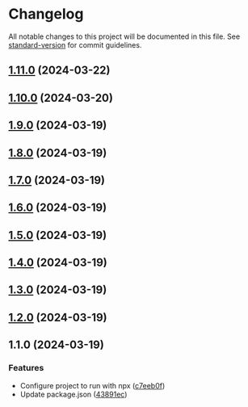 # Changelog

All notable changes to this project will be documented in this file. See [standard-version](https://github.com/conventional-changelog/standard-version) for commit guidelines.

## [1.11.0](https://github.com/fadhlaouir/create-github-bot-auto-commit/compare/v1.10.0...v1.11.0) (2024-03-22)

## [1.10.0](https://github.com/fadhlaouir/create-github-bot-auto-commit/compare/v1.9.0...v1.10.0) (2024-03-20)

## [1.9.0](https://github.com/fadhlaouir/create-github-bot-auto-commit/compare/v1.8.0...v1.9.0) (2024-03-19)

## [1.8.0](https://github.com/fadhlaouir/create-github-bot-auto-commit/compare/v1.7.0...v1.8.0) (2024-03-19)

## [1.7.0](https://github.com/fadhlaouir/create-github-bot-auto-commit/compare/v1.6.0...v1.7.0) (2024-03-19)

## [1.6.0](https://github.com/fadhlaouir/create-github-bot-auto-commit/compare/v1.4.0...v1.6.0) (2024-03-19)

## [1.5.0](https://github.com/fadhlaouir/create-github-bot-auto-commit/compare/v1.4.0...v1.5.0) (2024-03-19)

## [1.4.0](https://github.com/fadhlaouir/create-github-bot-auto-commit/compare/v1.3.0...v1.4.0) (2024-03-19)

## [1.3.0](https://github.com/fadhlaouir/create-github-bot-auto-commit/compare/v1.2.0...v1.3.0) (2024-03-19)

## [1.2.0](https://github.com/fadhlaouir/create-github-bot-auto-commit/compare/v1.1.0...v1.2.0) (2024-03-19)

## 1.1.0 (2024-03-19)


### Features

* Configure project to run with npx ([c7eeb0f](https://github.com/fadhlaouir/create-github-bot-auto-commit/commit/c7eeb0fe5a1d28c287a872951807a405098fde4d))
* Update package.json ([43891ec](https://github.com/fadhlaouir/create-github-bot-auto-commit/commit/43891ec99a7db9d4c6bbad35c115ed1b61771e3d))

